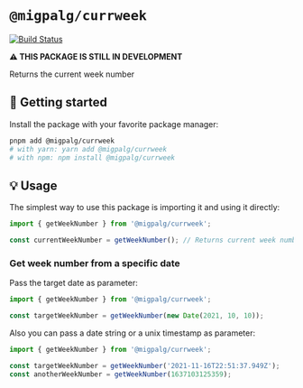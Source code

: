 # `@migpalg/currweek`

[![Build Status](https://app.travis-ci.com/migpalg/currweek.svg?branch=main)](https://app.travis-ci.com/migpalg/currweek)

**⚠️ THIS PACKAGE IS STILL IN DEVELOPMENT**

Returns the current week number

## 🚀 Getting started

Install the package with your favorite package manager:

```bash
pnpm add @migpalg/currweek
# with yarn: yarn add @migpalg/currweek
# with npm: npm install @migpalg/currweek
```

## 💡 Usage

The simplest way to use this package is importing it and using it directly:

```js
import { getWeekNumber } from '@migpalg/currweek';

const currentWeekNumber = getWeekNumber(); // Returns current week number
```

### Get week number from a specific date

Pass the target date as parameter:

```js
import { getWeekNumber } from '@migpalg/currweek';

const targetWeekNumber = getWeekNumber(new Date(2021, 10, 10));
```

Also you can pass a date string or a unix timestamp as parameter:

```js
import { getWeekNumber } from '@migpalg/currweek';

const targetWeekNumber = getWeekNumber('2021-11-16T22:51:37.949Z');
const anotherWeekNumber = getWeekNumber(1637103125359);
```
